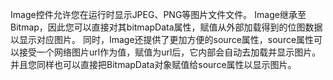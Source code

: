 <!-- 170-eui-image EDN Egret示例库项目 -->

Image控件允许您在运行时显示JPEG、PNG等图片文件文件。
Image继承至Bitmap，因此您可以直接对其bitmapData属性，赋值从外部加载得到的位图数据以显示对应图片。
同时，Image还提供了更加方便的source属性，source属性可以接受一个网络图片url作为值，赋值为url后，它内部会自动去加载并显示图片。
并且您同样也可以直接把BitmapData对象赋值给source属性以显示图片。